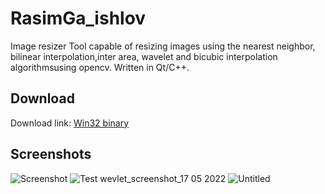 # RasimGa_ishlov 
Image resizer Tool capable of resizing images using the nearest neighbor, bilinear interpolation,inter area, wavelet and bicubic interpolation algorithmsusing opencv. Written in Qt/C++.

## Download
Download link: [Win32 binary](https://github.com/botir2/RasimGa_ishlov.git)

## Screenshots
![Screenshot](https://user-images.githubusercontent.com/7479526/168735976-05d64538-4791-4596-a39b-c2eceee773dd.png)
![Test wevlet_screenshot_17 05 2022](https://user-images.githubusercontent.com/7479526/168735985-4a4c4f6a-932a-4d41-bbc6-bad8b3240d2e.png)
![Untitled](https://user-images.githubusercontent.com/7479526/168735991-fb0f8b33-1958-4b16-96ac-7d498ae90ce1.png)
